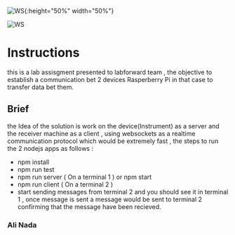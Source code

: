 ![WS](https://img4.apk.tools/150/4/6/d/info.laptrinhpic.easycontrol.websockets.png){:height="50%" width="50%"}

<p align="left">
  <img src="https://img4.apk.tools/150/4/6/d/info.laptrinhpic.easycontrol.websockets.png" max-width="50%" max-height="50%"alt="WS">
</p>

# Instructions

this is a lab assisgment presented to labforward team , the objective to establish a communication bet 2 devices Rasperberry Pi in that case to transfer data bet them.

## Brief 
the Idea of the solution is work on the device(Instrument) as a server and the receiver machine as a client , using websockets as a realtime communication protocol which would be extremely fast , the steps to run the 2 nodejs apps as follows :

* npm install
* npm run test
* npm run server ( On a terminal 1 ) or npm start 
* npm run client ( On a terminal 2 )
* start sending messages from terminal 2 and you should see it in terminal 1 , once message is sent a message would be sent to terminal 2 confirming that the message have been recieved. 

### Ali Nada 
